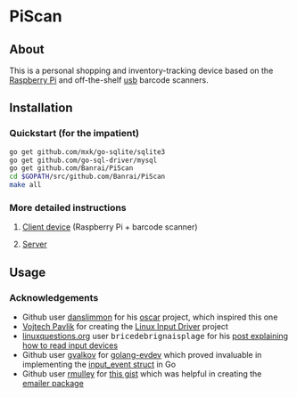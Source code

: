 # PiScan

## About

This is a personal shopping and inventory-tracking device based on the [Raspberry Pi](http://www.raspberrypi.org/) and off-the-shelf [usb](https://en.wikipedia.org/wiki/USB) barcode scanners.

## Installation

### Quickstart (for the impatient)

   ```sh
go get github.com/mxk/go-sqlite/sqlite3
go get github.com/go-sql-driver/mysql
go get github.com/Banrai/PiScan
cd $GOPATH/src/github.com/Banrai/PiScan
make all
   ```

### More detailed instructions

1. [Client device](client/README.md) (Raspberry Pi + barcode scanner)

2. [Server](server/README.md)

## Usage


### Acknowledgements

 - Github user [danslimmon](https://github.com/danslimmon) for his [oscar](https://github.com/danslimmon/oscar) project, which inspired this one
 - [Vojtech Pavlik](http://atrey.karlin.mff.cuni.cz/~vojtech) for creating the [Linux Input Driver](http://atrey.karlin.mff.cuni.cz/~vojtech/input/) project
 - [linuxquestions.org](http://www.linuxquestions.org) user <tt>bricedebrignaisplage</tt> for his [post explaining how to read input devices](http://www.linuxquestions.org/questions/programming-9/read-from-a-usb-barcode-scanner-that-simulates-a-keyboard-495358/#post2767643)
 - Github user [gvalkov](https://github.com/gvalkov) for [golang-evdev](https://github.com/gvalkov/golang-evdev) which proved invaluable in implementing the [input_event struct](https://www.kernel.org/doc/Documentation/input/input.txt) in Go
 - Github user [rmulley](https://github.com/rmulley) for [this gist](https://gist.github.com/rmulley/6603544) which was helpful in creating the [emailer package](server/emailer/emailer.go)
